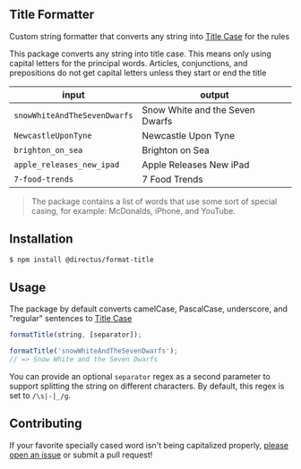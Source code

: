 ## Title Formatter

Custom string formatter that converts any string into
[Title Case](https://apastyle.apa.org/style-grammar-guidelines/capitalization/title-case) for the rules

This package converts any string into title case. This means only using capital letters for the principal words.
Articles, conjunctions, and prepositions do not get capital letters unless they start or end the title

| input                        | output                          |
| ---------------------------- | ------------------------------- |
| `snowWhiteAndTheSevenDwarfs` | Snow White and the Seven Dwarfs |
| `NewcastleUponTyne`          | Newcastle Upon Tyne             |
| `brighton_on_sea`            | Brighton on Sea                 |
| `apple_releases_new_ipad`    | Apple Releases New iPad         |
| `7-food-trends`              | 7 Food Trends                   |

> The package contains a list of words that use some sort of special casing, for example: McDonalds, iPhone, and
> YouTube.

## Installation

```bash
$ npm install @directus/format-title
```

## Usage

The package by default converts camelCase, PascalCase, underscore, and "regular" sentences to
[Title Case](http://www.grammar-monster.com/lessons/capital_letters_title_case.htm)

```js
formatTitle(string, [separator]);

formatTitle('snowWhiteAndTheSevenDwarfs');
// => Snow White and the Seven Dwarfs
```

You can provide an optional `separator` regex as a second parameter to support splitting the string on different
characters. By default, this regex is set to `/\s|-|_/g`.

## Contributing

If your favorite specially cased word isn't being capitalized properly,
[please open an issue](https://github.com/directus/format-title/issues/new) or submit a pull request!
